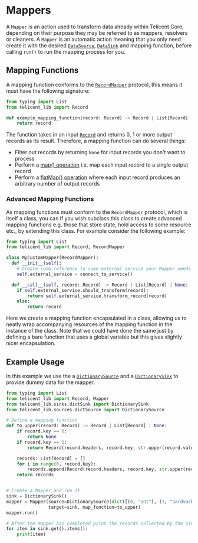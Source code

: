 # Mappers

A `Mapper` is an action used to transform data already within Telicent Core, depending on their purpose they may be
referred to as mappers, resolvers or cleaners.  A `Mapper` is an automatic action meaning that you only need create it
with the desired [`DataSource`](data-sources.md), [`DataSink`](data-sink.md) and mapping function, before calling
`run()` to run the mapping process for you.

## Mapping Functions

A mapping function conforms to the [`RecordMapper`](records.md#working-with-records) protocol, this means it must have
the following signature:

```python
from typing import List
from telicent_lib import Record

def example_mapping_function(record: Record) -> Record | List[Record] | None:
    return record
```

The function takes in an input [`Record`](records.md) and returns 0, 1 or more output records as its result.  Therefore,
a mapping function can do several things:

- Filter out records by returning `None` for input records you don't want to process
- Perform a [map() operation][1] i.e. map each input record to a single output record
- Perform a [flatMap() operation][2] where each input record produces an arbitrary number of output records

### Advanced Mapping Functions

As mapping functions must conform to the `RecordMapper` protocol, which is itself a class, you can if you wish 
subclass this class to create advanced mapping functions e.g. those that store state, hold access to some resource 
etc., by extending this class.  For example consider the following example:

```python
from typing import List
from telicent_lib import Record, RecordMapper

class MyCustomMapper(RecordMapper):
  def __init__(self):
    # Create some reference to some external service your Mapper needs
    self.external_service = connect_to_service()

  def __call__(self, record: Record) -> Record | List[Record] | None:
    if self.external_service.should_transform(record):
        return self.external_service.transform_record(record)
    else:
        return record
```

Here we create a mapping function encapsulated in a class, allowing us to neatly wrap accompanying resources of the 
mapping function in the instance of the class.  Note that we could have done the same just by defining a bare 
function that uses a global variable but this gives slightly nicer encapsulation.

## Example Usage

In this example we use the a [`DictionarySource`](data-sources.md#dictionary-source) and a
[`DictionarySink`](data-sinks.md#dictionary-sink) to provide dummy data for the mapper.

```python
from typing import List
from telicent_lib import Record, Mapper
from telicent_lib.sinks.dictSink import DictionarySink
from telicent_lib.sources.dictSource import DictionarySource

# Define a mapping function
def to_upper(record: Record) -> Record | List[Record] | None:
    if record.key == 0:
        return None
    if record.key == 1:
        return Record(record.headers, record.key, str.upper(record.value), None)

    records: List[Record] = []
    for i in range(0, record.key):
        records.append(Record(record.headers, record.key, str.upper(record.value), None))
    return records


# Create a Mapper and run it
sink = DictionarySink()
mapper = Mapper(source=DictionarySource(dict([(0, "ant"), (1, "aardvark"), (2, "bat"), (3, "camel")])),
                target=sink, map_function=to_upper)
mapper.run()

# After the mapper has completed print the records collected by the sink
for item in sink.get().items():
    print(item)
```


[1]: https://en.wikipedia.org/wiki/Map_(higher-order_function)
[2]: https://stackoverflow.com/questions/26684562/whats-the-difference-between-map-and-flatmap-methods-in-java-8
